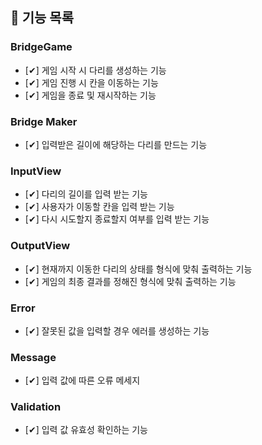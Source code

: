 ## 📝 기능 목록

### BridgeGame
- [✔] 게임 시작 시 다리를 생성하는 기능
- [✔] 게임 진행 시 칸을 이동하는 기능
- [✔] 게임을 종료 및 재시작하는 기능

### Bridge Maker
- [✔] 입력받은 길이에 해당하는 다리를 만드는 기능

### InputView
- [✔] 다리의 길이를 입력 받는 기능
- [✔] 사용자가 이동할 칸을 입력 받는 기능
- [✔] 다시 시도할지 종료할지 여부를 입력 받는 기능

### OutputView
- [✔] 현재까지 이동한 다리의 상태를 형식에 맞춰 출력하는 기능
- [✔] 게임의 최종 결과를 정해진 형식에 맞춰 출력하는 기능

### Error
- [✔] 잘못된 값을 입력할 경우 에러를 생성하는 기능

### Message
- [✔] 입력 값에 따른 오류 메세지

### Validation
- [✔] 입력 값 유효성 확인하는 기능